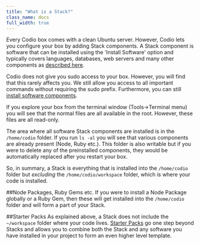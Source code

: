 ```yaml
---
title: "What is a Stack?"
class_name: docs
full_width: true
---
```


Every Codio box comes with a clean Ubuntu server. However, Codio lets you configure your box by adding Stack components. A Stack component is software that can be installed using the 'Install Software' option and typically covers languages, databases, web servers and many other components as [described here](/docs/boxes/installsw).

Codio does not give you sudo access to your box. However, you will find that this rarely affects you. We still allow you access to all important commands without requiring the sudo prefix. Furthermore, you can still [install software components](/docs/boxes/installsw).

If you explore your box from the terminal window (Tools->Terminal menu) you will see that the normal files are all available in the root. However, these files are all read-only. 

The area where all software Stack components are installed is in the `/home/codio` folder. If you run `ls -al` you will see that various components are already present (Node, Ruby etc.). This folder is also writable but if you were to delete any of the preinstalled components, they would be automatically replaced after you restart your box.

So, in summary, a Stack is everything that is installed into the `/home/codio` folder but *excluding* the `/home/codio/workspace` folder, which is where your code is installed.

##Node Packages, Ruby Gems etc.
If you were to install a Node Package globally or a Ruby Gem, then these will get installed into the `/home/codio` folder and will form a part of your Stack. 

##Starter Packs
As explained above, a Stack does not include the `~/workspace` folder where your code lives. [Starter Packs](/docs/dashboard/packs) go one step beyond Stacks and allows you to combine both the Stack and any software you have installed in your project to form an even higher level template. 



